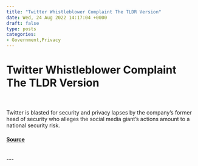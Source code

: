 ```yaml
---
title: "Twitter Whistleblower Complaint The TLDR Version"
date: Wed, 24 Aug 2022 14:17:04 +0000
draft: false
type: posts
categories: 
- Government,Privacy
---
```

# Twitter Whistleblower Complaint The TLDR Version

<br/>

<br/>
Twitter is blasted for security and privacy lapses by the company’s former head of security who alleges the social media giant’s actions amount to a national security risk.

#### [Source](https://threatpost.com/twitter-whistleblower-tldr-version/180472/)

<br/>
---
